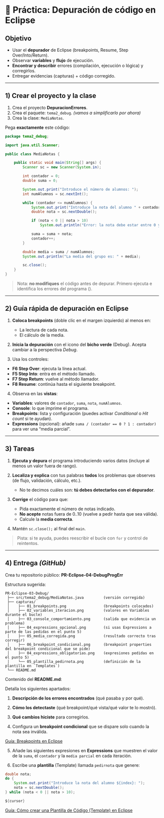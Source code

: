 
# 🐞 Práctica: Depuración de código en Eclipse

## Objetivo

* Usar el **depurador** de Eclipse (breakpoints, Resume, Step Over/Into/Return).
* Observar **variables** y **flujo** de ejecución.
* **Encontrar y describir** errores (compilación, ejecución o lógica) y corregirlos.
* Entregar evidencias (capturas) + código corregido.

---

## 1) Crear el proyecto y la clase

1. Crea el proyecto **DepuracionErrores**.
2. Crea el paquete: `tema2_debug`. *(vamos a simplificarlo por ahora)*
3. Crea la clase: `MediaNotas`.

Pega **exactamente** este código:

```java
package tema2_debug;

import java.util.Scanner;

public class MediaNotas {

    public static void main(String[] args) {
        Scanner sc = new Scanner(System.in);

        int contador = 0;
        double suma = 0;

        System.out.print("Introduce el número de alumnos: ");
        int numAlumnos = sc.nextInt();

        while (contador <= numAlumnos) {
            System.out.print("Introduce la nota del alumno " + contador + ": ");
            double nota = sc.nextDouble();

            if (nota < 0 || nota > 10)
                System.out.println("Error: la nota debe estar entre 0 y 10");

            suma = suma + nota;
            contador++;
        }

        double media = suma / numAlumnos;
        System.out.println("La media del grupo es: " + media);

        sc.close();
    }
}
```

> Nota: **no modifiques** el código antes de depurar. Primero ejecuta e identifica los errores del programa ().

---

## 2) Guía rápida de depuración en Eclipse

1. **Coloca breakpoints** (doble clic en el margen izquierdo) al menos en:

   * La lectura de cada nota.
   * El cálculo de la media.

2. **Inicia la depuración** con el icono del **bicho verde** (Debug).
   Acepta cambiar a la perspectiva *Debug*.

3. Usa los controles:

* **F6 Step Over**: ejecuta la línea actual.
* **F5 Step Into**: entra en el método llamado.
* **F7 Step Return**: vuelve al método llamador.
* **F8 Resume**: continúa hasta el siguiente breakpoint.

4. Observa en las **vistas**:

* **Variables**: valores de `contador`, `suma`, `nota`, `numAlumnos`.
* **Console**: lo que imprime el programa.
* **Breakpoints**: lista y configuración (puedes activar *Conditional* o *Hit count* si te ayudan).
* **Expressions** (opcional): añade `suma / (contador == 0 ? 1 : contador)` para ver una “media parcial”.

---

## 3) Tareas

1. **Ejecuta y depura** el programa introduciendo varios datos (incluye al menos un valor fuera de rango).
2. **Localiza y explica** con tus palabras **todos** los problemas que observes (de flujo, validación, cálculo, etc.).

   * No te decimos cuáles son: **tú debes detectarlos con el depurador**.
3. **Corrige** el código para que:

   * Pida exactamente el número de notas indicado.
   * **No acepte** notas fuera de 0..10 (vuelve a pedir hasta que sea válida).
   * Calcule la **media correcta**.
4. Mantén `sc.close();` al final del `main`.

> Pista: si te ayuda, puedes reescribir el bucle con `for` y control de reintentos.

---

## 4) Entrega *(GitHub)*

Crea tu repositorio público: **PR-Eclipse-04-DebugProgErr**

Estructura sugerida:

```
PR-Eclipse-03-Debug/
 ├── src/tema2_debug/MediaNotas.java         (versión corregida)
 ├── capturas/
 │    ├── 01_breakpoints.png                 (breakpoints colocados)
 │    ├── 02_variables_iteracion.png         (valores en Variables durante el bucle)
 │    ├── 03_console_comportamiento.png      (salida que evidencia un problema)
 │    ├── 04_expressions_opcional.png        (si usas Expressions a parte de las pedidas en el punto 5)
 │    ├── 05_media_corregida.png             (resultado correcto tras corregir)
 │    ├── 06_breakpoint_condicional.png      (breakpoint properties del breakpoint condicional que se pide)
 │    ├── 04_expressions_obligatorias.png    (expresiones pedidas en el punto 5)
 │    └── 05_plantilla_pedirnota.png         (definición de la plantilla en `Templates`)
 └── README.md
```

Contenido del **README.md**:

Detalla los siguientes apartados:

1. **Descripción de los errores encontrados** (qué pasaba y por qué).

2. **Cómo los detectaste** (qué breakpoint/qué vista/qué valor te lo mostró).

3. **Qué cambios hiciste** para corregirlos.

4. Configura un **breakpoint condicional** que se dispare solo cuando la nota sea inválida.

[Guía: Breakpoints en Eclipse](breakpoint.md)
  
5. Añade las siguientes expresiones en **Expressions** que muestren el valor de la `suma`, el `contador` y la `media parcial` en cada iteración.

6. Escribe una **plantilla** (Template) llamada `pedirnota` que genere:

  ```java
  double nota;
  do {
      System.out.print("Introduce la nota del alumno ${index}: ");
      nota = sc.nextDouble();
  } while (nota < 0 || nota > 10);

  ${cursor}
  ```
[Guía: Cómo crear una Plantilla de Código (Template) en Eclipse](template.md)
